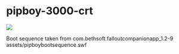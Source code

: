 # pipboy-3000-crt

![](https://github.com/kbeflo/pipboy-3000-crt/raw/master/.github/pipboy-3000-crt.gif)

Boot sequence taken from com.bethsoft.falloutcompanionapp_1.2-9 assets/pipboybootsequence.swf
